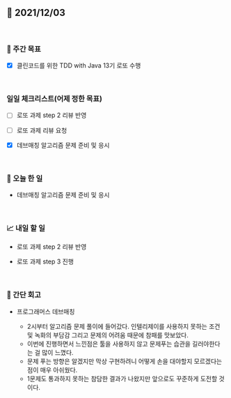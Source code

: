 ## 📅 2021/12/03

<br/>

### 🏹 주간 목표

- [x] 클린코드를 위한 TDD with Java 13기 로또 수행

<br/>

### 일일 체크리스트(어제 정한 목표)

- [ ] 로또 과제 step 2 리뷰 반영

- [ ] 로또 과제 리뷰 요청

- [x] 데브매칭 알고리즘 문제 준비 및 응시

<br/>

### 💯 오늘 한 일

- 데브매칭 알고리즘 문제 준비 및 응시

<br/>

### 📈 내일 할 일

- 로또 과제 step 2 리뷰 반영
  
- 로또 과제 step 3 진행

<br/>

### 🧐 간단 회고


- 프로그래머스 데브매칭

  - 2시부터 알고리즘 문제 풀이에 들어갔다. 인텔리제이를 사용하지 못하는 조건 및 녹화의 부담감 그리고 문제의 어려움 때문에 참패를 맛보았다.
  - 이번에 진행하면서 느낀점은 툴을 사용하지 않고 문제푸는 습관을 길러야한다는 걸 많이 느꼈다.
  - 문제 푸는 방향은 알겠지만 막상 구현하려니 어떻게 손을 대야할지 모르겠다는 점이 매우 아쉬웠다.
  - 1문제도 통과하지 못하는 참담한 결과가 나왔지만 앞으로도 꾸준하게 도전할 것이다.
  
  
